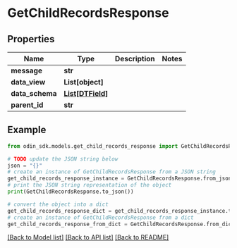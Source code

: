 # GetChildRecordsResponse


## Properties

Name | Type | Description | Notes
------------ | ------------- | ------------- | -------------
**message** | **str** |  | 
**data_view** | **List[object]** |  | 
**data_schema** | [**List[DTField]**](DTField.md) |  | 
**parent_id** | **str** |  | 

## Example

```python
from odin_sdk.models.get_child_records_response import GetChildRecordsResponse

# TODO update the JSON string below
json = "{}"
# create an instance of GetChildRecordsResponse from a JSON string
get_child_records_response_instance = GetChildRecordsResponse.from_json(json)
# print the JSON string representation of the object
print(GetChildRecordsResponse.to_json())

# convert the object into a dict
get_child_records_response_dict = get_child_records_response_instance.to_dict()
# create an instance of GetChildRecordsResponse from a dict
get_child_records_response_from_dict = GetChildRecordsResponse.from_dict(get_child_records_response_dict)
```
[[Back to Model list]](../README.md#documentation-for-models) [[Back to API list]](../README.md#documentation-for-api-endpoints) [[Back to README]](../README.md)



